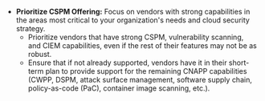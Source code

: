 - **Prioritize CSPM Offering:** Focus on vendors with strong capabilities in the areas most critical to your organization's needs and cloud security strategy.
    - Prioritize vendors that have strong CSPM, vulnerability scanning, and CIEM capabilities, even if the rest of their features may not be as robust.
    - Ensure that if not already supported, vendors have it in their short-term plan to provide support for the remaining CNAPP capabilities (CWPP, DSPM, attack surface management, software supply chain, policy-as-code (PaC), container image scanning, etc.).
